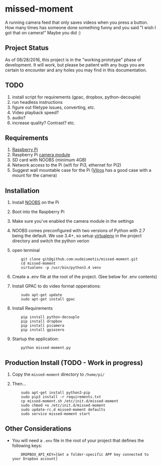 # missed-moment

A running camera feed that only saves videos when you press a button. How many times has someone done something funny and you said "I wish I got that on camera!" Maybe you did :)

## Project Status

As of 08/28/2016, this project is in the "working prototype" phase of development. It will work, but please be patient with any bugs you are certain to encounter and any holes you may find in this documentation.

## TODO

1. install script for requirements (gpac, dropbox, python-decouple)
1. run headless instructions
1. figure out filetype issues, converting, etc.
1. Video playback speed?
1. audio?
1. increase quality? Contrast? etc.

## Requirements

1. [Raspberry Pi](https://www.raspberrypi.org/products/)
1. Raspberry Pi [camera module](https://www.raspberrypi.org/products/camera-module-v2/)
1. SD card with NOOBS (minimum 4GB)
1. Network access to the Pi (wifi for Pi3, ethernet for Pi2)
1. Suggest wall mountable case for the Pi ([Vilros](http://www.vilros.com/) has a good case with a mount for the camera)

## Installation

1. Install [NOOBS](https://www.raspberrypi.org/downloads/noobs/) on the Pi
1. Boot into the Raspberry Pi
1. Make sure you've enabled the camera module in the settings
1. NOOBS comes preconfigured with two versions of Python with 2.7 being the default. We use 3.4+, so setup [virtualenv](http://docs.python-guide.org/en/latest/dev/virtualenvs/) in the project directory and switch the python verion
1. open terminal

    ```
        git clone git@github.com:oudeismetis/missed-moment.git
        cd missed-moment
        virtualenv -p /usr/bin/python3.4 venv
    ```


1. Create a .env file at the root of the project. (See below for .env contents)
1. Install GPAC to do video format opperations:

    ```
        sudo apt-get update
        sudo apt-get install gpac
    ```

1. Install Requirements

    ```
        pip install python-decouple
        pip install dropbox
        pip install picamera
        pip install gpiozero
    ```
1. Startup the application:

    ```
        python missed-moment.py
    ```

## Production Install (TODO - Work in progress)

1. Copy the `missed-moment` directory to `/home/pi/`
1. Then...

    ```
        sudo apt-get install python3-pip
        sudo pip3 install -r requirements.txt
        cp missed-moment.sh /etc/init.d/missed-moment
        sudo chmod +x /etc/init.d/missed-moment
        sudo update-rc.d missed-moment defaults
        sudo service missed-moment start
    ```

## Other Considerations

- You will need a `.env` file in the root of your project that defines the following keys:


    ```
        DROPBOX_API_KEY=[Get a folder-specific APP key connected to your Dropbox account]
    ```
